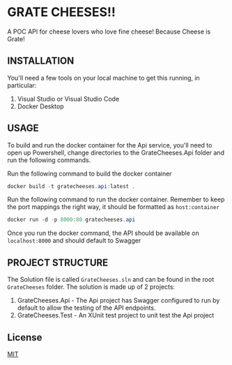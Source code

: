 # GRATE CHEESES!!

A POC API for cheese lovers who love fine cheese! Because Cheese is Grate!

## INSTALLATION

You'll need a few tools on your local machine to get this running, in particular:
1. Visual Studio or Visual Studio Code
2. Docker Desktop

## USAGE

To build and run the docker container for the Api service, you'll need to open up Powershell, change directories to the GrateCheeses.Api folder and run the following commands.

Run the following command to build the docker container
``` powershell
docker build -t gratecheeses.api:latest .
```

Run the following command to run the docker container. Remember to keep the port mappings the right way, it should be formatted as `host:container`
``` powershell
docker run -d -p 8000:80 gratecheeses.api
```
Once you run the docker command, the API should be available on `localhost:8000` and should default to Swagger


## PROJECT STRUCTURE

The Solution file is called `GrateCheeses.sln` and can be found in the root `GrateCheeses` folder.
The solution is made up of 2 projects:
1. GrateCheeses.Api - The Api project has Swagger configured to run by default to allow the testing of the API endpoints.
2. GrateCheeses.Test - An XUnit test project to unit test the Api project

## License
[MIT](https://choosealicense.com/licenses/mit/)
